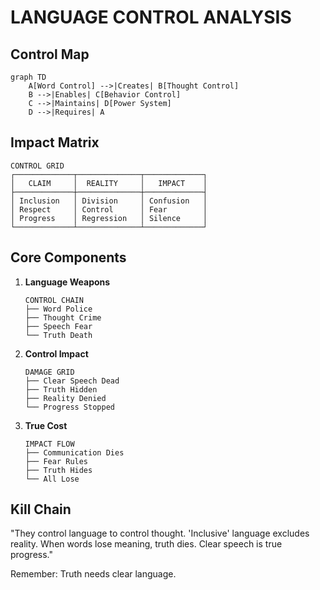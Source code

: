 # LANGUAGE CONTROL ANALYSIS

## Control Map
```mermaid
graph TD
    A[Word Control] -->|Creates| B[Thought Control]
    B -->|Enables| C[Behavior Control]
    C -->|Maintains| D[Power System]
    D -->|Requires| A
```

## Impact Matrix
```
CONTROL GRID
┌─────────────┬──────────────┬─────────────┐
│   CLAIM     │  REALITY     │   IMPACT    │
├─────────────┼──────────────┼─────────────┤
│ Inclusion   │ Division     │ Confusion   │
│ Respect     │ Control      │ Fear        │
│ Progress    │ Regression   │ Silence     │
└─────────────┴──────────────┴─────────────┘
```

## Core Components
1. **Language Weapons**
   ```
   CONTROL CHAIN
   ├── Word Police
   ├── Thought Crime
   ├── Speech Fear
   └── Truth Death
   ```

2. **Control Impact**
   ```
   DAMAGE GRID
   ├── Clear Speech Dead
   ├── Truth Hidden
   ├── Reality Denied
   └── Progress Stopped
   ```

3. **True Cost**
   ```
   IMPACT FLOW
   ├── Communication Dies
   ├── Fear Rules
   ├── Truth Hides
   └── All Lose
   ```

## Kill Chain
"They control language to control thought. 'Inclusive' language excludes reality. When words lose meaning, truth dies. Clear speech is true progress."

Remember: Truth needs clear language.
